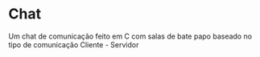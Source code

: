# Chat
Um chat de comunicação feito em C com salas de bate papo baseado no tipo de comunicação Cliente - Servidor